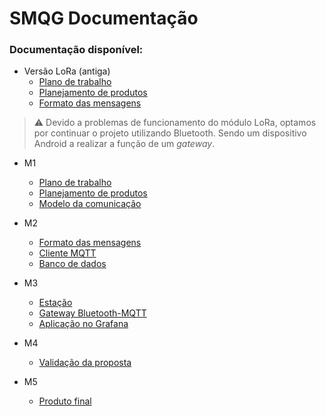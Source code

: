 # SMQG Documentação


### Documentação disponível:

- Versão LoRa (antiga)
    - [Plano de trabalho](primeira_versao_LORA/planejamento_de_prod.md)
    - [Planejamento de produtos](primeira_versao_LORA/planejamento_de_prod.md)
    - [Formato das mensagens](primeira_versao_LORA/formato_msg.md)


> ⚠️ Devido a problemas de funcionamento do módulo LoRa, optamos por continuar o projeto utilizando Bluetooth. Sendo um dispositivo Android a realizar a função de um *gateway*.


- M1
    - [Plano de trabalho](m1/pdt_sem_lora.md)
    - [Planejamento de produtos](m1/planejamento_de_prod.md)
     - [Modelo da comunicação](m1/modelo_proj.md)

- M2
    - [Formato das mensagens](m2/formato_msg.md)
    - [Cliente MQTT](https://github.com/TeleDevs/SMQG-Server#cliente-mqtt)
    - [Banco de dados](https://github.com/TeleDevs/SMQG-Server#modelo-do-banco-de-dados)
   
- M3
    - [Estação](m3/estacao.md)
    - [Gateway Bluetooth-MQTT](m3/gateway.md)
    - [Aplicação no Grafana](m3/aplicacao.md)

- M4
    - [Validação da proposta](m4/validacao.md)

- M5
    - [Produto final](m5/prodfinal.md)

